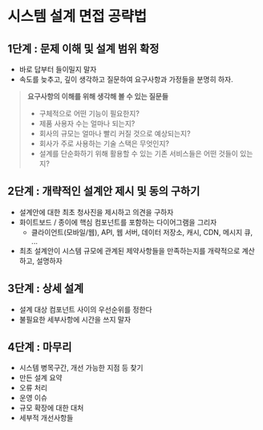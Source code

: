 # 시스템 설계 면접 공략법

## 1단계 : 문제 이해 및 설계 범위 확정

- 바로 답부터 들이밀지 말자
- 속도를 늦추고,
깊이 생각하고 질문하여 요구사항과 가정들을 분명히 하자.

> **요구사항의 이해를 위해 생각해 볼 수 있는 질문들**
>
> - 구체적으로 어떤 기능이 필요한지?
> - 제품 사용자 수는 얼마나 되는지?
> - 회사의 규모는 얼마나 빨리 커질 것으로 예상되는지?
> - 회사가 주로 사용하는 기술 스택은 무엇인지?
> - 설계를 단순화하기 위해 활용할 수 있는 기존 서비스들은 어떤 것들이 있는지?

## 2단계 : 개략적인 설계안 제시 및 동의 구하기

- 설계안에 대한 최초 청사진을 제시하고 의견을 구하자
- 화이트보드 / 종이에 핵심 컴포넌트를 포함하는 다이어그램을 그리자
  - 클라이언트(모바일/웹), API, 웹 서버, 데이터 저장소, 캐시, CDN, 메시지 큐, ...
- 최초 설계안이 시스템 규모에 관계된 제약사항들을 만족하는지를 개략적으로 계산하고, 설명하자

## 3단계 : 상세 설계

- 설계 대상 컴포넌트 사이의 우선순위를 정한다
- 불필요한 세부사항에 시간을 쓰지 말자

## 4단계 : 마무리

- 시스템 병목구간, 개선 가능한 지점 등 찾기
- 만든 설계 요약
- 오류 처리
- 운영 이슈
- 규모 확장에 대한 대처
- 세부적 개선사항들

